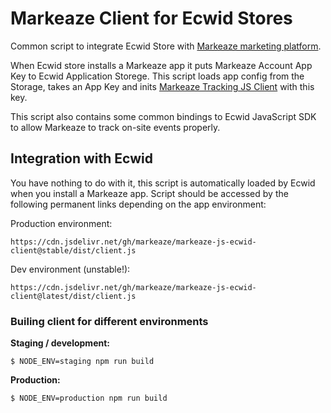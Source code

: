 # Markeaze Client for Ecwid Stores

Common script to integrate Ecwid Store with [Markeaze marketing platform](https://markeaze.com).

When Ecwid store installs a Markeaze app it puts Markeaze Account App Key to Ecwid Application Storege. This script loads app config from the Storage, takes an App Key and inits [Markeaze Tracking JS Client](https://github.com/markeaze/markeaze-js-tracker) with this key.

This script also contains some common bindings to Ecwid JavaScript SDK to allow Markeaze to track on-site events properly.

## Integration with Ecwid

You have nothing to do with it, this script is automatically loaded by Ecwid when you install a Markeaze app. Script should be accessed by the following permanent links depending on the app environment:

Production environment:
```
https://cdn.jsdelivr.net/gh/markeaze/markeaze-js-ecwid-client@stable/dist/client.js
```

Dev environment (unstable!):
```
https://cdn.jsdelivr.net/gh/markeaze/markeaze-js-ecwid-client@latest/dist/client.js
```

### Builing client for different environments

**Staging / development:**

```
$ NODE_ENV=staging npm run build
```

**Production:**

```
$ NODE_ENV=production npm run build
```
